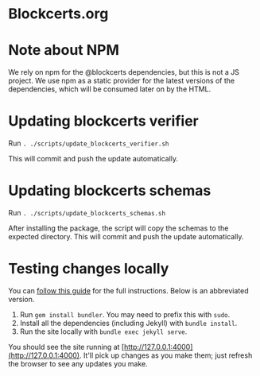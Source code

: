 # Blockcerts.org

# Note about NPM
We rely on npm for the @blockcerts dependencies, but this is not a JS project. We use npm as a static provider for the latest versions of the dependencies, which will be consumed later on by the HTML.

# Updating blockcerts verifier

Run `. ./scripts/update_blockcerts_verifier.sh`

This will commit and push the update automatically.

# Updating blockcerts schemas

Run `. ./scripts/update_blockcerts_schemas.sh`

After installing the package, the script will copy the schemas to the expected directory.
This will commit and push the update automatically.

# Testing changes locally
You can [follow this guide](https://help.github.com/articles/setting-up-your-github-pages-site-locally-with-jekyll/) for the full instructions. Below is an abbreviated version.

1. Run `gem install bundler`. You may need to prefix this with `sudo`.
2. Install all the dependencies (including Jekyll) with `bundle install`.
3. Run the site locally with `bundle exec jekyll serve`.

You should see the site running at [http://127.0.0.1:4000](http://127.0.0.1:4000). It'll pick up changes as you make them; just refresh the browser to see any updates you make.
